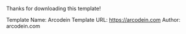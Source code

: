 Thanks for downloading this template!

Template Name: Arcodein
Template URL: https://arcodein.com
Author: arcodein.com